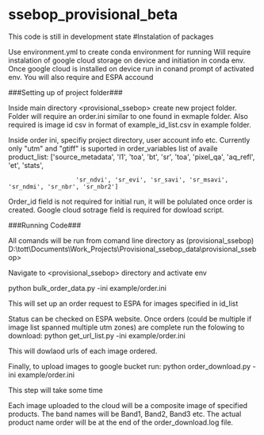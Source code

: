 # ssebop_provisional_beta
This code is still in development state
#Instalation of packages

Use environment.yml to create conda environment for running
Will require instalation of google cloud storage on device and initiation in conda env. 
Once google cloud is installed on device run <gcloud init> in conand prompt of activated env.
You will also require and ESPA accound


###Setting up of project folder###

Inside main directory <provisional_ssebop> create new project folder. 
Folder will require an order.ini similar to one found in exmaple folder. 
Also required is image id csv in format of example_id_list.csv in example folder. 

Inside order ini, specifiy project directory, user account info etc.
Currently only "utm" and "gtiff" is suported in order_variables
list of availe product_list: ['source_metadata', 'l1', 'toa', 'bt', 'sr', 'toa', 'pixel_qa', 'aq_refl', 'et', 'stats',

                       'sr_ndvi', 'sr_evi', 'sr_savi', 'sr_msavi', 'sr_ndmi', 'sr_nbr', 'sr_nbr2']

Order_id field is not required for initial run, it will be polulated once order is created. 
Google cloud sotrage field is required for dowload script.

###Running Code###

All comands will be run from comand line directory as
(provisional_ssebop) D:\tott\Documents\Work_Projects\Provisional_ssebop_data\provisional_ssebop>

Navigate to <provisional_ssebop> directory and activate env

python bulk_order_data.py -ini example/order.ini

This will set up an order request to ESPA for images specified in id_list

Status can be checked on ESPA website.
Once orders (could be multiple if image list spanned multiple utm zones) are complete run the folowing to download:
python get_url_list.py -ini example/order.ini

This will dowlaod urls of each image ordered. 

Finally, to upload images to google bucket run:
python order_download.py -ini example/order.ini

This step will take some time

Each image uploaded to the cloud will be a composite image of specified products. 
The band names will be Band1, Band2, Band3 etc. 
The actual product name order will be at the end of the order_download.log file. 














